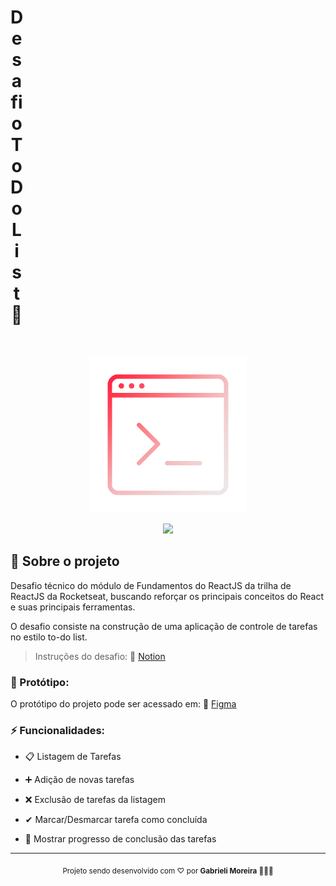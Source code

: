 <h1 align="center" style="width: 20px">Desafio ToDo List 🚀</h1>
<br>

<p align="center">
  <img src="./src/assets/todo-list.gif" width="250px"/>
</p>
<p align="center">
  <img src="https://img.shields.io/badge/STATUS-Em%20desenvolvimento-red?style=flat-square">
</p>

## 📌 Sobre o projeto

Desafio técnico do módulo de Fundamentos do ReactJS da trilha de ReactJS da Rocketseat, buscando reforçar os principais conceitos do React e suas principais ferramentas.

O desafio consiste na construção de uma aplicação de controle de tarefas no estilo to-do list.

> Instruções do desafio: 🔗 <a href="https://efficient-sloth-d85.notion.site/Desafio-01-Praticando-os-conceitos-do-ReactJS-91fd63dd1a5b4a2796152de293ec1074" target="_blank">Notion</a> 


### 🎨 Protótipo:

O protótipo do projeto pode ser acessado em: 🔗 <a href="https://www.figma.com/design/zKAGwyqMOA1y1XSCnIcGpa/ToDo-List-%E2%80%A2-Desafio-React?node-id=56-96&p=f&t=FvSWLSoDBSxI2y0U-0" target="_blank">Figma</a>


### ⚡ Funcionalidades:

- 📋 Listagem de Tarefas

- ➕ Adição de novas tarefas

- ❌ Exclusão de tarefas da listagem

- ✔ Marcar/Desmarcar tarefa como concluída

- 📍 Mostrar progresso de conclusão das tarefas


---
<p align="center"><sub>Projeto sendo desenvolvido com ♡ por <strong>Gabrieli Moreira</strong> 👩🏼‍💻</sub></p>
